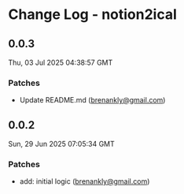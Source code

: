 # Change Log - notion2ical

<!-- This log was last generated on Thu, 03 Jul 2025 04:38:57 GMT and should not be manually modified. -->

<!-- Start content -->

## 0.0.3

Thu, 03 Jul 2025 04:38:57 GMT

### Patches

- Update README.md (brenankly@gmail.com)

## 0.0.2

Sun, 29 Jun 2025 07:05:34 GMT

### Patches

- add: initial logic (brenankly@gmail.com)
